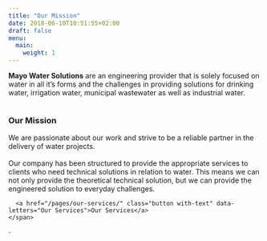 ```yaml
---
title: "Our Mission"
date: 2018-06-10T10:51:55+02:00
draft: false
menu:
  main:
    weight: 1
---
```

<section class="lead container">
  <div class="lead-container">
    <!-- <span class="icon icon-drop"><svg><use xlink:href="#drop" /></svg></span> -->
    <p><strong>Mayo Water Solutions</strong> are an engineering provider that is solely focused on water in all it’s forms and the challenges
      in providing solutions for drinking water, irrigation water, municipal wastewater as well as industrial water.</p>
  </div>

</section>


<section class="container section">
  <img class=" section-image" src="/images/dropwater.jpeg" alt="">
  <h3 class=" section-header">Our Mission</h3>
  <p class=" section-text">
    We are passionate about our work and strive to be a reliable partner in the delivery of water projects.<br><br>
    Our company has been structured to provide the appropriate services to clients who need technical solutions in relation to water. This means we can not only provide the theoretical technical solution, but we can provide the engineered solution to everyday challenges.
    <span class="section-link margin-top-mobile content-centered centered-mobile">

      <a href="/pages/our-services/" class="button with-text" data-letters="Our Services">Our Services</a>
    </span>
  </p>
  <span class="section-line">&sdot;</span>
</section>

